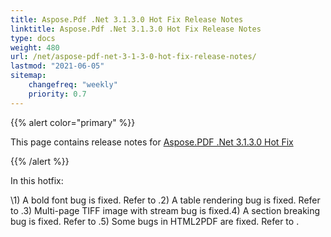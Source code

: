 ```yaml
---
title: Aspose.Pdf .Net 3.1.3.0 Hot Fix Release Notes
linktitle: Aspose.Pdf .Net 3.1.3.0 Hot Fix Release Notes
type: docs
weight: 480
url: /net/aspose-pdf-net-3-1-3-0-hot-fix-release-notes/
lastmod: "2021-06-05"
sitemap:
    changefreq: "weekly"
    priority: 0.7
---
```


{{% alert color="primary" %}}

This page contains release notes for [Aspose.PDF .Net 3.1.3.0 Hot Fix](https://downloads.aspose.com/pdf/net/new-releases/aspose.pdf-.net-3.1.3.0-hot-fix/)

{{% /alert %}}

In this hotfix:

\1) A bold font bug is fixed. Refer to .2) A table rendering bug is fixed. Refer to .3) Multi-page TIFF image with stream bug is fixed.4) A section breaking bug is fixed. Refer to .5) Some bugs in HTML2PDF are fixed. Refer to .


